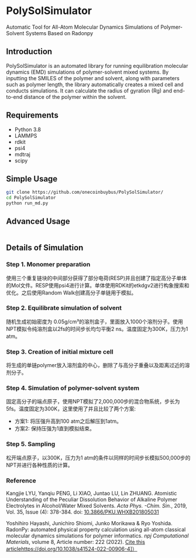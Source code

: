 # PolySolSimulator
Automatic Tool for All-Atom Molecular Dynamics Simulations of Polymer-Solvent Systems Based on Radonpy

## Introduction
PolySolSimulator is an automated library for running equilibration molecular dynamics (EMD) simulations of polymer-solvent mixed systems. By inputting the SMILES of the polymer and solvent, along with parameters such as polymer length, the library automatically creates a mixed cell and conducts simulations. It can calculate the radius of gyration (Rg) and end-to-end distance of the polymer within the solvent.

## Requirements
- Python 3.8
- LAMMPS
- rdkit
- psi4
- mdtraj
- scipy

## Simple Usage
```bash
git clone https://github.com/onecoinbuybus/PolySolSimulator/
cd PolySolSimulator
python run_md.py
```
## Advanced Usage
```python

```
## Details of Simulation

### Step 1. Monomer preparation  
使用三个重复链块的中间部分获得了部分电荷(RESP)并且创建了指定高分子单体的Mol文件。RESP使用psi4进行计算。单体使用RDKit的etkdgv2进行构象搜索和优化。之后使用Random Walk创建高分子单链用于模拟。

### Step 2. Equilibrate simulation of solvent  
随机生成初始密度为 0.05g/cm³的溶剂盒子，里面放入1000个溶剂分子。使用NPT模拟令纯溶剂盒以2fs的时间步长均匀平衡2 ns。温度固定为300K，压力为1 atm。

### Step 3. Creation of initial mixture cell  
将生成的单链polymer放入溶剂盒的中心，删除了与高分子重叠以及距离过近的溶剂分子。

### Step 4. Simulation of polymer-solvent system  
固定高分子的端点原子，使用NPT模拟了2,000,000步的混合物系统，步长为5fs。温度固定为300K，这里使用了并且比较了两个方案:
  - 方案1: 将压强升高到100 atm之后解压到1atm。
  - 方案2: 保持压强为1直到模拟结束。

### Step 5. Sampling  
松开端点原子，以300K，压力为1 atm的条件以同样的时间步长模拟500,000步的NPT并进行各种性质的计算。

### Reference
Kangjie LYU, Yanqiu PENG, Li XIAO, Juntao LU, Lin ZHUANG. Atomistic Understanding of the Peculiar Dissolution Behavior of Alkaline Polymer Electrolytes in Alcohol/Water Mixed Solvents. _Acta Phys. -Chim. Sin._, 2019, Vol. 35, Issue (4): 378-384. doi: [10.3866/PKU.WHXB201805031](https://doi.org/10.3866/PKU.WHXB201805031)

Yoshihiro Hayashi, Junichiro Shiomi, Junko Morikawa & Ryo Yoshida. RadonPy: automated physical property calculation using all-atom classical molecular dynamics simulations for polymer informatics. _npj Computational Materials_, volume 8, Article number: 222 (2022). [Cite this article]([https://doi.org/10.1038/s41524-022-00906-4)https://doi.org/10.1038/s41524-022-00906-4]）


